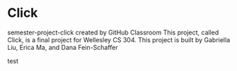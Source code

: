 # Click
semester-project-click created by GitHub Classroom
This project, called Click, is a final project for Wellesley CS 304. 
This project is built by Gabriella Liu, Erica Ma, and Dana Fein-Schaffer


test